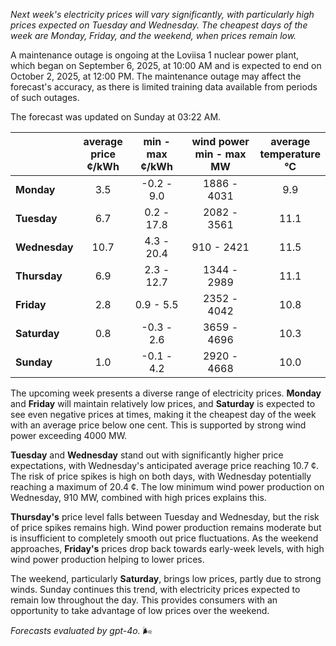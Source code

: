 *Next week's electricity prices will vary significantly, with particularly high prices expected on Tuesday and Wednesday. The cheapest days of the week are Monday, Friday, and the weekend, when prices remain low.*

A maintenance outage is ongoing at the Loviisa 1 nuclear power plant, which began on September 6, 2025, at 10:00 AM and is expected to end on October 2, 2025, at 12:00 PM. The maintenance outage may affect the forecast's accuracy, as there is limited training data available from periods of such outages.

The forecast was updated on Sunday at 03:22 AM.

|             | average<br>price<br>¢/kWh | min - max<br>¢/kWh | wind power<br>min - max<br>MW | average<br>temperature<br>°C |
|:-------------|:----------------:|:----------------:|:-------------:|:-------------:|
| **Monday**   | 3.5              | -0.2 - 9.0       | 1886 - 4031   | 9.9           |
| **Tuesday**  | 6.7              | 0.2 - 17.8       | 2082 - 3561   | 11.1          |
| **Wednesday**| 10.7             | 4.3 - 20.4       | 910 - 2421    | 11.5          |
| **Thursday** | 6.9              | 2.3 - 12.7       | 1344 - 2989   | 11.1          |
| **Friday**   | 2.8              | 0.9 - 5.5        | 2352 - 4042   | 10.8          |
| **Saturday** | 0.8              | -0.3 - 2.6       | 3659 - 4696   | 10.3          |
| **Sunday**   | 1.0              | -0.1 - 4.2       | 2920 - 4668   | 10.0          |

The upcoming week presents a diverse range of electricity prices. **Monday** and **Friday** will maintain relatively low prices, and **Saturday** is expected to see even negative prices at times, making it the cheapest day of the week with an average price below one cent. This is supported by strong wind power exceeding 4000 MW.

**Tuesday** and **Wednesday** stand out with significantly higher price expectations, with Wednesday's anticipated average price reaching 10.7 ¢. The risk of price spikes is high on both days, with Wednesday potentially reaching a maximum of 20.4 ¢. The low minimum wind power production on Wednesday, 910 MW, combined with high prices explains this.

**Thursday's** price level falls between Tuesday and Wednesday, but the risk of price spikes remains high. Wind power production remains moderate but is insufficient to completely smooth out price fluctuations. As the weekend approaches, **Friday's** prices drop back towards early-week levels, with high wind power production helping to lower prices.

The weekend, particularly **Saturday**, brings low prices, partly due to strong winds. Sunday continues this trend, with electricity prices expected to remain low throughout the day. This provides consumers with an opportunity to take advantage of low prices over the weekend.

*Forecasts evaluated by gpt-4o.* 🌬️
